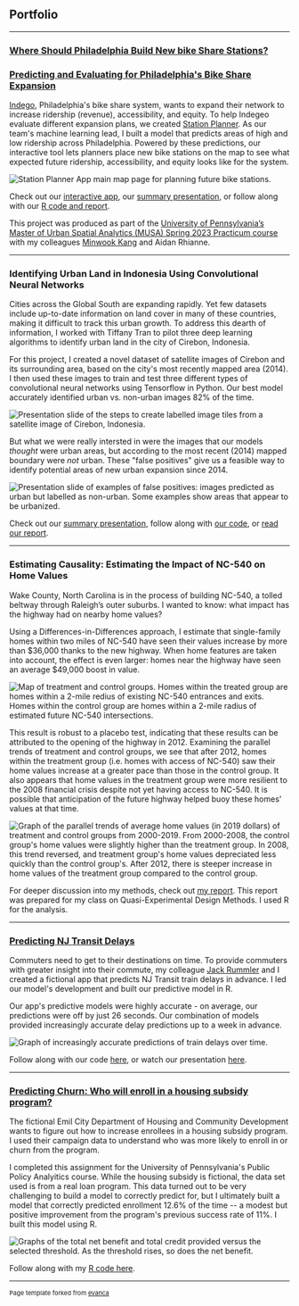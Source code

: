 ## Portfolio
---
### [Where Should Philadelphia Build New bike Share Stations?]( https://indegoexpansion.web.app/)

### [Predicting and Evaluating for Philadelphia's Bike Share Expansion]( https://indegoexpansion.web.app/)

[Indego](https://www.rideindego.com/), Philadelphia's bike share system, wants to expand their network to increase ridership (revenue), accessibility, and equity. To help Indegeo evaluate different expansion plans, we created [Station Planner](https://indegoexpansion.web.app/). As our team's machine learning lead, I built a model that predicts areas of high and low ridership across Philadelphia.  Powered by these predictions, our interactive tool lets planners place new bike stations on the map to see what expected future ridership, accessibility, and equity looks like for the system. 

<img src="images/practicum/app_screenshot_2.png?raw=true" alt="Station Planner App main map page for planning future bike stations."/>

Check out our [interactive app](https://indegoexpansion.web.app/), our [summary presentation](https://indegoexpansion.web.app/about), or follow along with our [R code and report](https://indegoexpansion.web.app/html/Final_Presentation.html).

This project was produced as part of the [University of Pennsylvania’s Master of Urban Spatial Analytics (MUSA) Spring 2023 Practicum course](https://pennmusa.github.io/MUSA_801.io/) with my colleagues [Minwook Kang](https://mintheworld.com/) and Aidan Rhianne.

---
### Identifying Urban Land in Indonesia Using Convolutional Neural Networks
Cities across the Global South are expanding rapidly. Yet few datasets include up-to-date information on land cover in many of these countries, making it difficult to track this urban growth. To address this dearth of information, I worked with Tiffany Tran to pilot three deep learning algorithms to identify urban land in the city of Cirebon, Indonesia.

For this project, I created a novel dataset of satellite images of Cirebon and its surrounding area, based on the city's most recently mapped area (2014). I then used these images to train and test three different types of convolutional neural networks using Tensorflow in Python. Our best model accurately identified urban vs. non-urban images 82% of the time. 

<img src="images/remote_sensing/data_creation.png?raw=true" alt="Presentation slide of the steps to create labelled image tiles from a satellite image of Cirebon, Indonesia."/>

But what we were really intersted in were the images that our models *thought* were urban areas, but according to the most recent (2014) mapped boundary were *not* urban. These "false positives" give us a feasible way to identify potential areas of new urban expansion since 2014. 

<img src="images/remote_sensing/false_positives.png?raw=true" alt="Presentation slide of examples of false positives: images predicted as urban but labelled as non-urban. Some examples show areas that appear to be urbanized."/>

Check out our [summary presentation](https://rebekahadams.com/pdf/adams-tran-urban-expansion-pres.pdf), follow along with [our code](https://github.com/rradams/MUSA650_RemoteSensing_Final), or [read our report](https://rebekahadams.com/pdf/adams-tran-urban-expansion-report.pdf).

---
### Estimating Causality: Estimating the Impact of NC-540 on Home Values
Wake County, North Carolina is in the process of building NC-540, a tolled beltway through Raleigh’s outer suburbs. I wanted to know: what impact has the highway had on nearby home values? 

Using a Differences-in-Differences approach, I estimate that single-family homes within two miles of NC-540 have seen their values increase by more than $36,000 thanks to the new highway. When home features are taken into account, the effect is even larger: homes near the highway have seen an average $49,000 boost in value.

<img src="images/exp_design/control_v_treatment_tiled.png?raw=true" alt="Map of treatment and control groups. Homes within the treated group are homes within a 2-mile redius of existing NC-540 entrances and exits. Homes within the control group are homes within a 2-mile radius of estimated future NC-540 intersections."/>

This result is robust to a placebo test, indicating that these results can be attributed to the opening of the highway in 2012. Examining the parallel trends of treatment and control groups, we see that after 2012, homes within the treatment group (i.e. homes with access of NC-540) saw their home values increase at a greater pace than those in the control group. It also appears that home values in the treatment group were more resilient to the 2008 financial crisis despite not yet having access to NC-540. It is possible that anticipation of the future highway helped buoy these homes' values at that time.

<img src="images/exp_design/NC540_Parallel_Trends.png?raw=true" alt="Graph of the parallel trends of average home values (in 2019 dollars) of treatment and control groups from 2000-2019. From 2000-2008, the control group's home values were slightly higher than the treatment group. In 2008, this trend reversed, and treatment group's home values depreciated less quickly than the control group's. After 2012, there is steeper increase in home values of the treatment group compared to the control group."/>

For deeper discussion into my methods, check out [my report](https://rebekahadams.com/pdf/Adams_DID_report.pdf). This report was prepared for my class on Quasi-Experimental Design Methods. I used R for the analysis.

---
### [Predicting NJ Transit Delays](https://rradams.github.io/adams_rummler_MUSA508_final/Adams_Rummler_508_Final.html)
Commuters need to get to their destinations on time. To provide commuters with greater insight into their commute, my colleague [Jack Rummler](https://jtrummler.xyz/) and I created a fictional app that predicts NJ Transit train delays in advance. I led our model's development and built our predictive model in R.

Our app's predictive models were highly accurate - on average, our predictions were off by just 26 seconds. Our combination of models provided increasingly accurate delay predictions up to a week in advance.

<img src="images/njtransit/models_mae_line.png?raw=true" alt="Graph of increasingly accurate predictions of train delays over time."/>

Follow along with our code [here](https://rradams.github.io/adams_rummler_MUSA508_final/Adams_Rummler_508_Final.html), or watch our presentation [here](https://www.youtube.com/watch?v=vrF7Rini-4M).

---
### [Predicting Churn: Who will enroll in a housing subsidy program?](https://rebekahadams.com/htmls/RAdams_churn.html)
The fictional Emil City Department of Housing and Community Development wants to figure out how to increase enrollees in a housing subsidy program. I used their campaign data to understand who was more likely to enroll in or churn from the program.

I completed this assignment for the University of Pennsylvania's Public Policy Analyitics course. While the housing subsidy is fictional, the data set used is from a real loan program. This data turned out to be very challenging to build a model to correctly predict for, but I ultimately built a model that correctly predicted enrollment 12.6% of the time -- a modest but positive improvement from the program's previous success rate of 11%. I built this model using R.

<img src="images/churn/thresholds.png?raw=true" alt="Graphs of the total net benefit and total credit provided versus the selected threshold. As the threshold rises, so does the net benefit."/>

Follow along with my [R code here](https://rebekahadams.com/htmls/RAdams_churn.html).

---
<p style="font-size:11px">Page template forked from <a href="https://github.com/evanca/quick-portfolio">evanca</a></p>
<!-- Remove above link if you don't want to attibute -->

